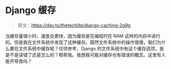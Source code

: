 # Django 缓存

> 原文：<https://dev.to/thetechlite/django-caching-2g9g>

当缓存量很小时，速度会更快，因为缓存是在编程时在 RAM 这样的内存中进行的。但是我在文件系统中发现了这种缓存。既然文件系统中的操作很慢，我们为什么要在文件系统中缓存呢？仅供参考，Django 的文件系统中有这个缓存选项。我是不是读错了还是怎么的？帮帮我。我想我可能对缓存也有错误的概念。这里有人能开导我吗？